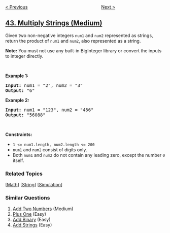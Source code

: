 <!--|This file generated by command(leetcode description); DO NOT EDIT.    |-->
<!--+----------------------------------------------------------------------+-->
<!--|@author    awesee <openset.wang@gmail.com>                           |-->
<!--|@link      https://github.com/awesee                                 |-->
<!--|@home      https://github.com/awesee/leetcode                        |-->
<!--+----------------------------------------------------------------------+-->

[< Previous](../trapping-rain-water "Trapping Rain Water")
　　　　　　　　　　　　　　　　
[Next >](../wildcard-matching "Wildcard Matching")

## [43. Multiply Strings (Medium)](https://leetcode.com/problems/multiply-strings "字符串相乘")

<p>Given two non-negative integers <code>num1</code> and <code>num2</code> represented as strings, return the product of <code>num1</code> and <code>num2</code>, also represented as a string.</p>

<p><strong>Note:</strong>&nbsp;You must not use any built-in BigInteger library or convert the inputs to integer directly.</p>

<p>&nbsp;</p>
<p><strong>Example 1:</strong></p>
<pre><strong>Input:</strong> num1 = "2", num2 = "3"
<strong>Output:</strong> "6"
</pre><p><strong>Example 2:</strong></p>
<pre><strong>Input:</strong> num1 = "123", num2 = "456"
<strong>Output:</strong> "56088"
</pre>
<p>&nbsp;</p>
<p><strong>Constraints:</strong></p>

<ul>
	<li><code>1 &lt;= num1.length, num2.length &lt;= 200</code></li>
	<li><code>num1</code> and <code>num2</code> consist of digits only.</li>
	<li>Both <code>num1</code> and <code>num2</code>&nbsp;do not contain any leading zero, except the number <code>0</code> itself.</li>
</ul>

### Related Topics
  [[Math](../../tag/math/README.md)]
  [[String](../../tag/string/README.md)]
  [[Simulation](../../tag/simulation/README.md)]

### Similar Questions
  1. [Add Two Numbers](../add-two-numbers) (Medium)
  1. [Plus One](../plus-one) (Easy)
  1. [Add Binary](../add-binary) (Easy)
  1. [Add Strings](../add-strings) (Easy)
